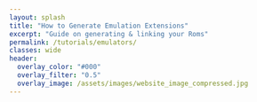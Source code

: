 ```yaml
---
layout: splash
title: "How to Generate Emulation Extensions"
excerpt: "Guide on generating & linking your Roms"
permalink: /tutorials/emulators/
classes: wide
header:
  overlay_color: "#000"
  overlay_filter: "0.5"
  overlay_image: /assets/images/website_image_compressed.jpg
---
```


<div class="spacer mt-4"></div>